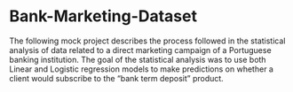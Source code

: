 # Bank-Marketing-Dataset
The following mock project describes the process followed in the statistical analysis of data related to a direct marketing campaign of a Portuguese banking institution. The goal of the statistical analysis was to use both Linear and Logistic regression models to make predictions on whether a client would subscribe to the “bank term deposit” product. 
